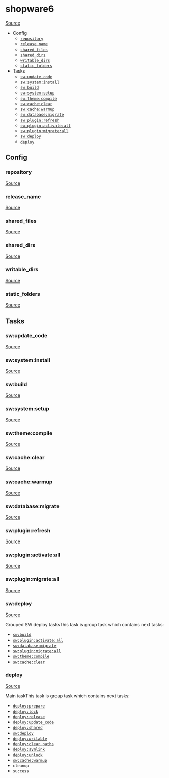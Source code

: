 <!-- DO NOT EDIT THIS FILE! -->
<!-- Instead edit recipe/shopware6.php -->
<!-- Then run bin/docgen -->

# shopware6

[Source](/recipe/shopware6.php)



* Config
  * [`repository`](#repository)
  * [`release_name`](#release_name)
  * [`shared_files`](#shared_files)
  * [`shared_dirs`](#shared_dirs)
  * [`writable_dirs`](#writable_dirs)
  * [`static_folders`](#static_folders)
* Tasks
  * [`sw:update_code`](#swupdate_code)
  * [`sw:system:install`](#swsysteminstall)
  * [`sw:build`](#swbuild)
  * [`sw:system:setup`](#swsystemsetup)
  * [`sw:theme:compile`](#swthemecompile)
  * [`sw:cache:clear`](#swcacheclear)
  * [`sw:cache:warmup`](#swcachewarmup)
  * [`sw:database:migrate`](#swdatabasemigrate)
  * [`sw:plugin:refresh`](#swpluginrefresh)
  * [`sw:plugin:activate:all`](#swpluginactivateall)
  * [`sw:plugin:migrate:all`](#swpluginmigrateall)
  * [`sw:deploy`](#swdeploy)
  * [`deploy`](#deploy)

## Config
### repository
[Source](/recipe/shopware6.php#L4)



### release_name
[Source](/recipe/shopware6.php#L6)



### shared_files
[Source](/recipe/shopware6.php#L10)



### shared_dirs
[Source](/recipe/shopware6.php#L13)



### writable_dirs
[Source](/recipe/shopware6.php#L22)



### static_folders
[Source](/recipe/shopware6.php#L31)




## Tasks
### sw:update_code
[Source](/recipe/shopware6.php#L33)



### sw:system:install
[Source](/recipe/shopware6.php#L36)



### sw:build
[Source](/recipe/shopware6.php#L39)



### sw:system:setup
[Source](/recipe/shopware6.php#L42)



### sw:theme:compile
[Source](/recipe/shopware6.php#L45)



### sw:cache:clear
[Source](/recipe/shopware6.php#L48)



### sw:cache:warmup
[Source](/recipe/shopware6.php#L51)



### sw:database:migrate
[Source](/recipe/shopware6.php#L55)



### sw:plugin:refresh
[Source](/recipe/shopware6.php#L58)



### sw:plugin:activate:all
[Source](/recipe/shopware6.php#L61)



### sw:plugin:migrate:all
[Source](/recipe/shopware6.php#L94)



### sw:deploy
[Source](/recipe/shopware6.php#L130)

Grouped SW deploy tasksThis task is group task which contains next tasks:
* [`sw:build`](/docs/recipe/shopware6.md#swbuild)
* [`sw:plugin:activate:all`](/docs/recipe/shopware6.md#swpluginactivateall)
* [`sw:database:migrate`](/docs/recipe/shopware6.md#swdatabasemigrate)
* [`sw:plugin:migrate:all`](/docs/recipe/shopware6.md#swpluginmigrateall)
* [`sw:theme:compile`](/docs/recipe/shopware6.md#swthemecompile)
* [`sw:cache:clear`](/docs/recipe/shopware6.md#swcacheclear)


### deploy
[Source](/recipe/shopware6.php#L142)

Main taskThis task is group task which contains next tasks:
* [`deploy:prepare`](/docs/recipe/common.md#deployprepare)
* [`deploy:lock`](/docs/recipe/deploy/lock.md#deploylock)
* [`deploy:release`](/docs/recipe/deploy/release.md#deployrelease)
* [`deploy:update_code`](/docs/recipe/deploy/update_code.md#deployupdate_code)
* [`deploy:shared`](/docs/recipe/deploy/shared.md#deployshared)
* [`sw:deploy`](/docs/recipe/shopware6.md#swdeploy)
* [`deploy:writable`](/docs/recipe/deploy/writable.md#deploywritable)
* [`deploy:clear_paths`](/docs/recipe/deploy/clear_paths.md#deployclear_paths)
* [`deploy:symlink`](/docs/recipe/deploy/symlink.md#deploysymlink)
* [`deploy:unlock`](/docs/recipe/deploy/lock.md#deployunlock)
* [`sw:cache:warmup`](/docs/recipe/shopware6.md#swcachewarmup)
* `cleanup`
* `success`


